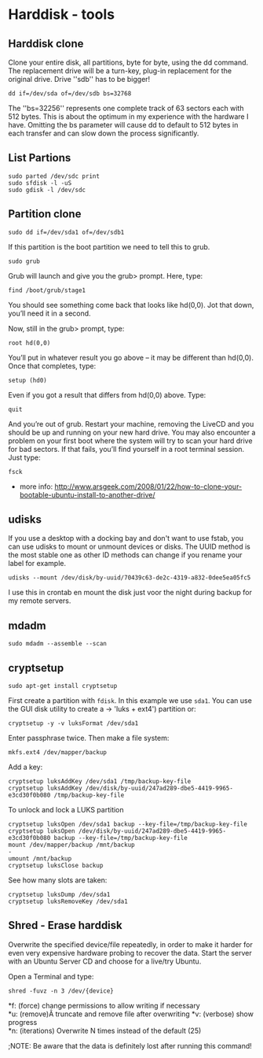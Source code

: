# Harddisk - tools

## Harddisk clone
Clone your entire disk, all partitions, byte for byte, using the dd command. The replacement drive will be a turn-key, plug-in replacement for the original drive. Drive ''sdb'' has to be bigger!

    dd if=/dev/sda of=/dev/sdb bs=32768

The ''bs=32256'' represents one complete track of 63 sectors each with 512 bytes. This is about the optimum in my experience with the hardware I have. Omitting the bs parameter will cause dd to default to 512 bytes in each transfer and can slow down the process significantly.

## List Partions

    sudo parted /dev/sdc print
    sudo sfdisk -l -uS
    sudo gdisk -l /dev/sdc

## Partition clone

    sudo dd if=/dev/sda1 of=/dev/sdb1

If this partition is the boot partition we need to tell this to grub.

    sudo grub

Grub will launch and give you the grub> prompt. Here, type:

    find /boot/grub/stage1

You should see something come back that looks like hd(0,0). Jot that down, you’ll need it in a second.

Now, still in the grub> prompt, type:

    root hd(0,0)

You’ll put in whatever result you go above – it may be different than hd(0,0). Once that completes, type:

    setup (hd0)

Even if you got a result that differs from hd(0,0) above. Type:

    quit

And you’re out of grub. Restart your machine, removing the LiveCD and you should be up and running on your new hard drive. You may also encounter a problem on your first boot where the system will try to scan your hard drive for bad sectors. If that fails, you’ll find yourself in a root terminal session. Just type:

    fsck

* more info: <http://www.arsgeek.com/2008/01/22/how-to-clone-your-bootable-ubuntu-install-to-another-drive/>

## udisks

If you use a desktop with a docking bay and  don't want to use fstab, you can use udisks to mount or unmount devices or disks.
The UUID method is the most stable one as other ID methods can change if you rename your label for example.

    udisks --mount /dev/disk/by-uuid/70439c63-de2c-4319-a832-0dee5ea05fc5

I use this in crontab en mount the disk just voor the night during backup for my remote servers.

## mdadm

    sudo mdadm --assemble --scan

## cryptsetup

 `sudo apt-get install cryptsetup`

First create a partition with `fdisk`. In this example we use `sda1`.
You can use the GUI disk utility to create a -> 'luks + ext4') partition or:

    cryptsetup -y -v luksFormat /dev/sda1

Enter passphrase twice. Then make a file system:

    mkfs.ext4 /dev/mapper/backup

Add a key:

    cryptsetup luksAddKey /dev/sda1 /tmp/backup-key-file
    cryptsetup luksAddKey /dev/disk/by-uuid/247ad289-dbe5-4419-9965-e3cd30f0b080 /tmp/backup-key-file

To unlock and lock a LUKS partition

    cryptsetup luksOpen /dev/sda1 backup --key-file=/tmp/backup-key-file
    cryptsetup luksOpen /dev/disk/by-uuid/247ad289-dbe5-4419-9965-e3cd30f0b080 backup --key-file=/tmp/backup-key-file
    mount /dev/mapper/backup /mnt/backup
    -
    umount /mnt/backup
    cryptsetup luksClose backup

See how many slots are taken:

    cryptsetup luksDump /dev/sda1
    cryptsetup luksRemoveKey /dev/sda1


## Shred - Erase harddisk

Overwrite the specified device/file repeatedly, in order to make it harder for even very expensive hardware probing to recover the data.
Start the server with an Ubuntu Server CD and choose for a live/try Ubuntu.

Open a Terminal and type:

    shred -fuvz -n 3 /dev/{device}

*f: (force) change permissions to allow writing if necessary<br>
*u: (remove)Â truncate and remove file after overwriting
*v: (verbose) show progress<br>
*n: (iterations) Overwrite N times instead of the default (25)

;NOTE: Be aware that the data is definitely lost after running this command!
